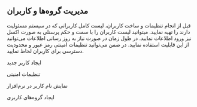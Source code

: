 ## مدیریت گروه‌ها و کاربران

قبل از انجام تنظیمات و ساخت کاربران، لیست کامل کاربرانی که در سیستم مسئولیت دارند را تهیه نمایید. میتوانید لیست کاربران را با سمت و حکم پرسنلی به صورت اکسل نیز ورود اطلاعات نمایید. در طول زمان در صورت نیاز به روز رسانی اطلاعات می‌توانید از این قابلیت استفاده نمایید.
در ضمن می‌توانید تنظیمات امینتی رمز عبور و محدودیت دسترسی برای کاربران لحاظ نمایید.

ایجاد کاربر جدید

تنظیمات امنیتی

نمایش نام کاربر در نرم‌افزار

ایجاد گروه‌های کاربری

